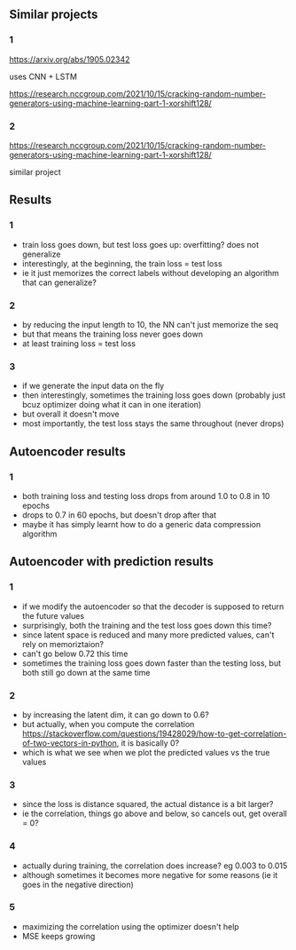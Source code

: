 ## Similar projects

### 1
https://arxiv.org/abs/1905.02342

uses CNN + LSTM

https://research.nccgroup.com/2021/10/15/cracking-random-number-generators-using-machine-learning-part-1-xorshift128/

### 2
https://research.nccgroup.com/2021/10/15/cracking-random-number-generators-using-machine-learning-part-1-xorshift128/

similar project

## Results
### 1
- train loss goes down, but test loss goes up: overfitting? does not generalize
- interestingly, at the beginning, the train loss = test loss
- ie it just memorizes the correct labels without developing an algorithm that can generalize?


### 2
- by reducing the input length to 10, the NN can't just memorize the seq
- but that means the training loss never goes down
- at least training loss = test loss

### 3
- if we generate the input data on the fly
- then interestingly, sometimes the training loss goes down (probably just bcuz optimizer doing what it can in one iteration)
- but overall it doesn't move
- most importantly, the test loss stays the same throughout (never drops)

## Autoencoder results
### 1
- both training loss and testing loss drops from around 1.0 to 0.8 in 10 epochs
- drops to 0.7 in 60 epochs, but doesn't drop after that
- maybe it has simply learnt how to do a generic data compression algorithm

## Autoencoder with prediction results
### 1
- if we modify the autoencoder so that the decoder is supposed to return the future values
- surprisingly, both the training and the test loss goes down this time?
- since latent space is reduced and many more predicted values, can't rely on memoriztaion?
- can't go below 0.72 this time
- sometimes the training loss goes down faster than the testing loss, but both still go down at the same time

### 2
- by increasing the latent dim, it can go down to 0.6?
- but actually, when you compute the correlation https://stackoverflow.com/questions/19428029/how-to-get-correlation-of-two-vectors-in-python, it is basically 0?
- which is what we see when we plot the predicted values vs the true values

### 3
- since the loss is distance squared, the actual distance is a bit larger?
- ie the correlation, things go above and below, so cancels out, get overall = 0?

### 4
- actually during training, the correlation does increase? eg 0.003 to 0.015
- although sometimes it becomes more negative for some reasons (ie it goes in the negative direction)

### 5
- maximizing the correlation using the optimizer doesn't help
- MSE keeps growing
